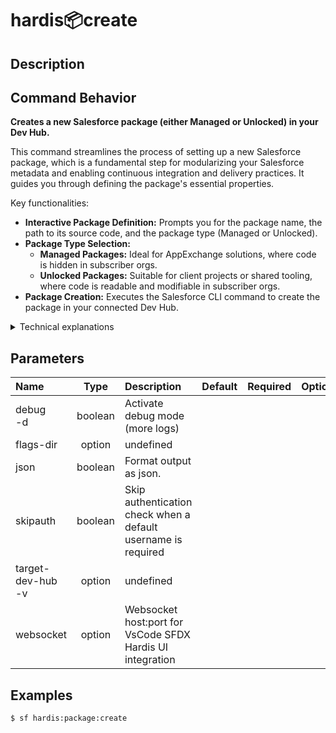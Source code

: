 <!-- This file has been generated with command 'sf hardis:doc:plugin:generate'. Please do not update it manually or it may be overwritten -->
# hardis:package:create

## Description


## Command Behavior

**Creates a new Salesforce package (either Managed or Unlocked) in your Dev Hub.**

This command streamlines the process of setting up a new Salesforce package, which is a fundamental step for modularizing your Salesforce metadata and enabling continuous integration and delivery practices. It guides you through defining the package's essential properties.

Key functionalities:

- **Interactive Package Definition:** Prompts you for the package name, the path to its source code, and the package type (Managed or Unlocked).
- **Package Type Selection:**
  - **Managed Packages:** Ideal for AppExchange solutions, where code is hidden in subscriber orgs.
  - **Unlocked Packages:** Suitable for client projects or shared tooling, where code is readable and modifiable in subscriber orgs.
- **Package Creation:** Executes the Salesforce CLI command to create the package in your connected Dev Hub.

<details markdown="1">
<summary>Technical explanations</summary>

The command's technical implementation involves:

- **Interactive Prompts:** Uses the `prompts` library to gather necessary information from the user, such as `packageName`, `packagePath`, and `packageType`.
- **Salesforce CLI Integration:** It constructs and executes the `sf package create` command, passing the user-provided details as arguments.
- **`execSfdxJson`:** This utility is used to execute the Salesforce CLI command and capture its JSON output, which includes the newly created package's ID.
- **User Feedback:** Provides clear messages to the user about the successful creation of the package, including its ID and the associated Dev Hub.
</details>


## Parameters

| Name                  |  Type   | Description                                                   | Default | Required | Options |
|:----------------------|:-------:|:--------------------------------------------------------------|:-------:|:--------:|:-------:|
| debug<br/>-d          | boolean | Activate debug mode (more logs)                               |         |          |         |
| flags-dir             | option  | undefined                                                     |         |          |         |
| json                  | boolean | Format output as json.                                        |         |          |         |
| skipauth              | boolean | Skip authentication check when a default username is required |         |          |         |
| target-dev-hub<br/>-v | option  | undefined                                                     |         |          |         |
| websocket             | option  | Websocket host:port for VsCode SFDX Hardis UI integration     |         |          |         |

## Examples

```shell
$ sf hardis:package:create
```


